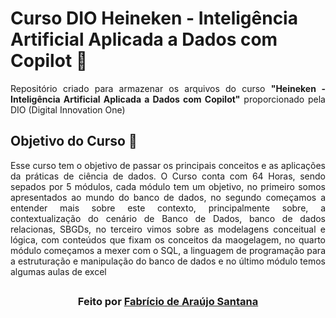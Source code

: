 # Curso DIO Heineken - Inteligência Artificial Aplicada a Dados com Copilot 📖
<p align="justify">
  Repositório criado para armazenar os arquivos do curso <strong>"Heineken - Inteligência Artificial Aplicada a Dados com Copilot"</strong> proporcionado pela DIO (Digital Innovation One) 
</p>

## Objetivo do Curso 🎯
<p align="justify">Esse curso tem o objetivo de passar os principais conceitos e as aplicações da práticas de ciência de dados. O Curso conta com 64 Horas, sendo sepados por 5 módulos, cada módulo tem um objetivo, no primeiro somos apresentados ao mundo do banco de dados, no segundo começamos a entender mais sobre este contexto, principalmente sobre, a contextualização do cenário de Banco de Dados, banco de dados relacionas, SBGDs, no terceiro vimos sobre as modelagens conceitual e lógica, com conteúdos que fixam os conceitos da maogelagem, no quarto módulo começamos a mexer com o SQL, a linguagem de programação para a estruturação e manipulação do banco de dados e no último módulo temos algumas aulas de excel</p>

## 
<h3 align="center">Feito por <a href="https://github.com/Fabriciobr5975">Fabrício de Araújo Santana</a></H3>
